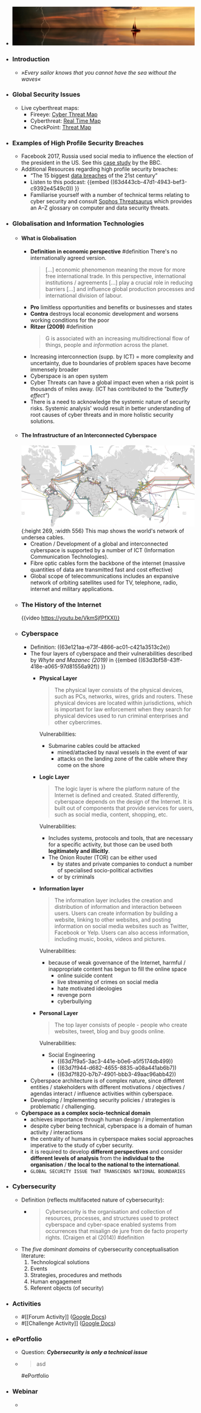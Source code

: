 - ![wk1-lecture-banner.jpg](../assets/wk1-lecture-banner_1674854910311_0.jpg)
- ### Introduction
	- *»Every sailor knows that you cannot have the sea without the waves«*
- ### Global Security Issues
	- Live cyberthreat maps:
		- Fireeye: [Cyber Threat Map](https://www.fireeye.com/cyber-map/threat-map.html)
		- Cyberthreat: [Real Time Map](https://cybermap.kaspersky.com/)
		- CheckPoint: [Threat Map](https://threatmap.checkpoint.com/ThreatPortal/livemap.html)
- ### Examples of High Profile Security Breaches
	- Facebook 2017, Russia used social media to influence the election of the president in the US. See this [case study](https://www.bbc.co.uk/news/technology-41469361) by the BBC.
	- Additional Resources regarding high profile security breaches:
		- “The 15 biggest [data breaches](https://www.csoonline.com/article/2130877/the-biggest-data-breaches-of-the-21st-century.html) of the 21st century”
		- Listen to this podcast: {{embed ((63d443cb-47d1-4943-bef3-c9392e4549c0)) }}
		- Familiarise yourself with a number of technical terms relating to cyber security and consult [Sophos Threatsaurus](https://ugc.futurelearn.com/uploads/files/3f/d3/3fd36a66-d941-4595-b587-1a7b41998ae9/Week_3_Sophos_Threatsaurus_AZ.pdf) which provides an A–Z glossary on computer and data security threats.
- ### Globalisation and Information Technologies
	- #### What is Globalisation
		- **Definition in economic perspective** #definition
		  There's no internationally agreed version.
		  > [...] economic phenomenon meaning the move for more free international trade. In this perspective, international institutions / agreements [...] play a crucial role in reducing barriers [...] and influence global production processes and international division of labour.
		- **Pro**
		  limitless opportunities and benefits or businesses and states
		- **Contra**
		  destroys local economic development and worsens working conditions for the poor
		- **Ritzer (2009)** #definition
		  > G is associated with an increasing multidirectional flow of things, people and *information* across the planet.
		- Increasing interconnection (supp. by ICT) = more complexity and uncertainty, due to boundaries of problem spaces have become immensely broader
		- Cyberspace is an open system
		- Cyber Threats can have a global impact even when a risk point is thousands of miles away. (ICT has contributed to the *"butterfly effect"*)
		- There is a need to acknowledge the systemic nature of security risks. Systemic analysis' would result in better understanding of root causes of cyber threats and in more holistic security solutions.
	- #### The Infrastructure of an Interconnected Cyberspace
	  ![wk1-undersea-cables.png](../assets/wk1-undersea-cables_1674856308118_0.png){:height 269, :width 556}
	  This map shows the world's network of undersea cables.
		- Creation / Development of a global and interconnected cyberspace is supported by a number of ICT (Information Communication Technologies).
		- Fibre optic cables form the backbone of the internet (massive quantities of data are transmitted fast and cost effective)
		- Global scope of telecommunications includes an expansive network of orbiting satellites used for TV, telephone, radio, internet and military applications.
	- ### The History of the Internet
	  {{video https://youtu.be/VkmSjfPfXXI}}
	- ### Cyberspace
		- Definition: ((63e121aa-e73f-4866-ac01-c421a3513c2e))
		- The four layers of cyberspace and their vulnerabilities described by *Whyte and Mazanec (2019)* in {{embed ((63d3bf58-43ff-418e-a065-97d81556a92f)) }}
			- **Physical Layer**
			  > The physical layer consists of the physical devices, such as PCs, networks, wires, grids and routers. These physical devices are located within jurisdictions, which is important for law enforcement when they search for physical devices used to run criminal enterprises and other cybercrimes.
			  
			  Vulnerabilities:
				- Submarine cables could be attacked
					- mined/attacked by naval vessels in the event of war
					- attacks on the landing zone of the cable where they come on the shore
			- **Logic Layer**
			  > The logic layer is where the platform nature of the Internet is defined and created. Stated differently, cyberspace depends on the design of the Internet. It is built out of components that provide services for users, such as social media, content, shopping, etc.
			  
			  Vulnerabilities:
				- Includes systems, protocols and tools, that are necessary for a specific activity, but those can be used both **legitimately and illicitly**.
				- The Onion Router (TOR) can be either used
					- by states and private companies to conduct a number of specialised socio-political activities
					- or by criminals
			- **Information layer**
			  > The information layer includes the creation and distribution of information and interaction between users. Users can create information by building a website, linking to other websites, and posting information on social media websites such as Twitter, Facebook or Yelp. Users can also access information, including music, books, videos and pictures.
			  
			  Vulnerabilities:
				- because of weak governance of the Internet, harmful / inappropriate content has begun to fill the online space
					- online suicide content
					- live streaming of crimes on social media
					- hate motivated ideologies
					- revenge porn
					- cyberbullying
			- **Personal Layer**
			  > The top layer consists of people - people who create websites, tweet, blog and buy goods online.
			  
			  Vulnerabilities:
				- Social Engineering
					- ((63d7f9a5-3ac3-441e-b0e6-a5f5174db499))
					- ((63d7f944-d682-4655-8835-a08a441ab6b7))
					- ((63d7f820-b7b7-4901-bbb3-49aac96abb42))
		- Cyberspace architecture is of complex nature, since different entities / stakeholders with different motivations / objectives / agendas interact / influence activities within cyberspace.
		- Developing / Implementing security policies / strategies is problematic / challenging.
	- **Cyberspace as a complex socio-technical domain**
		- achieves importance through human design / implementation
		- despite cyber being technical, cyberspace is a domain of human activity / interactions
		- the centrality of humans in cyberspace makes social approaches imperative to the study of cyber security.
		- it is required to develop **different perspectives** and consider **different levels of analysis** from the **individual to the organisation** / **the local to the national to the international**.
		- `GLOBAL SECURITY ISSUE THAT TRANSCENDS NATIONAL BOUNDARIES`
- ### Cybersecurity
	- Definition (reflects multifaceted nature of cybersecurity):
		- > Cybersecurity is the organisation and collection of resources, processes, and structures used to protect cyberspace and cyber-space enabled systems from occurrences that misalign de jure from de facto property rights. (Craigen et al (2014)) #definition
	- The *five dominant domains* of cybersecurity conceptualisation literature:
	  1. Technological solutions
	  2. Events
	  3. Strategies, procedures and methods
	  4. Human engagement
	  5. Referent objects (of security)
- ### Activities
	- #[[Forum Activity]] ([Google Docs](https://docs.google.com/document/d/17ClPJ3XyNA432POUMvpHDXD6FHUChbgMhDdG1TvN8G4/edit))
	- #[[Challenge Activity]] ([Google Docs](https://docs.google.com/document/d/1CNJYHGzSiaZ25yjHz8kt-lkEhS4ym0kVvk3uSh_Qu_M/edit))
- ### ePortfolio
	- Question: ***Cybersecurity is only a technical issue***
	- > asd
	  
	  #ePortfolio
- ### Webinar
	-